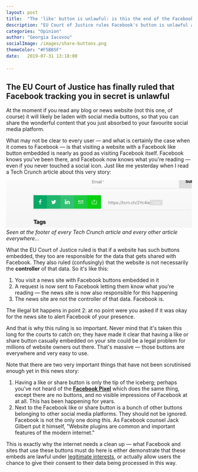 ```yaml
---
layout: post
title:  "The 'like' button is unlawful: is this the end of the Facebook Pixel?"
description: "EU Court of Justice rules Facebook's button is unlawful as it tracks users without consent. Implication for Facebook Pixel"
categories: "Opinion"
author: "Georgia Iacovou"
socialImage: /images/share-buttons.png
themeColor: "#F5BB5F"
date:   2019-07-31 13:18:00

---
```

## The EU Court of Justice has finally ruled that Facebook tracking you in secret is unlawful

At the moment if you read any blog or news website (not this one, of course) it will likely be laden with social media buttons, so that you can share the wonderful content that you just absorbed to your favourite social media platform.

What may not be clear to every user — and what is certainly the case when it comes to Facebook — is that visiting a website with a Facebook like button embedded is nearly as good as visiting Facebook itself. Facebook knows you've been there, and Facebook now knows what you're reading — even if you never touched a social icon. Just like me yesterday when I read a Tech Crunch article about this very story:

![Facebook Share buttons at footer of Tech Crunch](/images/share-buttons.png)
*Seen at the footer of every Tech Crunch article and every other article everywhere...*

What the EU Court of Justice ruled is that if a website has such buttons embedded, they too are responsible for the data that gets shared with Facebook. They also ruled (confusingly) that the website is not necessarily the **controller** of that data. So it's like this:

1. You visit a news site with Facebook buttons embedded in it
2. A request is now sent to Facebook letting them know what you're reading — the news site is now also responsible for this happening
3. The news site are not the controller of that data. Facebook is.

The illegal bit happens in point 2: at no point were you asked if it was okay for the news site to alert Facebook of your presence. 

And that is why this ruling is so important. Never mind that it's taken this long for the courts to catch on; they have made it clear that having a like or share button casually embedded on your site could be a legal problem for millions of website owners out there. That's massive — those buttons are everywhere and very easy to use.

Note that there are two very important things that have not been scrutinised enough yet in this news story:

1. Having a like or share button is only the tip of the iceberg; perhaps you've not heard of the **[Facebook Pixel](https://blog.metomic.io/main/2019/04/05/the-most-devastating-pixel-on-the-internet.html)** which does the same thing, except there are no buttons, and no visible impressions of Facebook at at all. This has been happening for years.
2. Next to the Facebook like or share button is a bunch of other buttons belonging to other social media platforms. They should not be ignored. Facebook is not the only one doing this. As Facebook counsel Jack Gilbert put it himself, "Website plugins are common and important features of the modern internet."

This is exactly why the internet needs a clean up — what Facebook and sites that use these buttons must do here is either demonstrate that these embeds are lawful under [legitimate interests](https://ico.org.uk/for-organisations/guide-to-data-protection/guide-to-the-general-data-protection-regulation-gdpr/legitimate-interests/when-can-we-rely-on-legitimate-interests/), or actually allow users the chance to give their consent to their data being processed in this way.